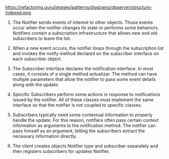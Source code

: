 https://refactoring.guru/images/patterns/diagrams/observer/structure-indexed.png

1) The Notifier sends events of interest to other objects. Those events occur when the notifier changes its state or performs some behaviors. Notifiers contain a subscription infrastructure that allows new and old subscribers to leave the list.

2) When a new event occurs, the notifier loops through the subscription list and invokes the notify method declared on the subscriber interface on each subscriber object.

3) The Subscriber interface declares the notification interface. In most cases, it consists of a single method actualizar. The method can have multiple parameters that allow the notifier to pass some event details along with the update.

4) Specific Subscribers perform some actions in response to notifications issued by the notifier. All of these classes must implement the same interface so that the notifier is not coupled to specific classes.

5) Subscribers typically need some contextual information to properly handle the update. For this reason, notifiers often pass certain context information as arguments to the notification method. The notifier can pass himself as an argument, letting the subscribers extract the necessary information directly.

6) The client creates objects Notifier type and subscriber separately and then registers subscribers for updates Notifier.
